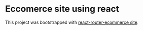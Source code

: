 # Eccomerce site using react

This project was bootstrapped with [react-router-ecommerce site](https://wondrous-lily-a66365.netlify.app/).

